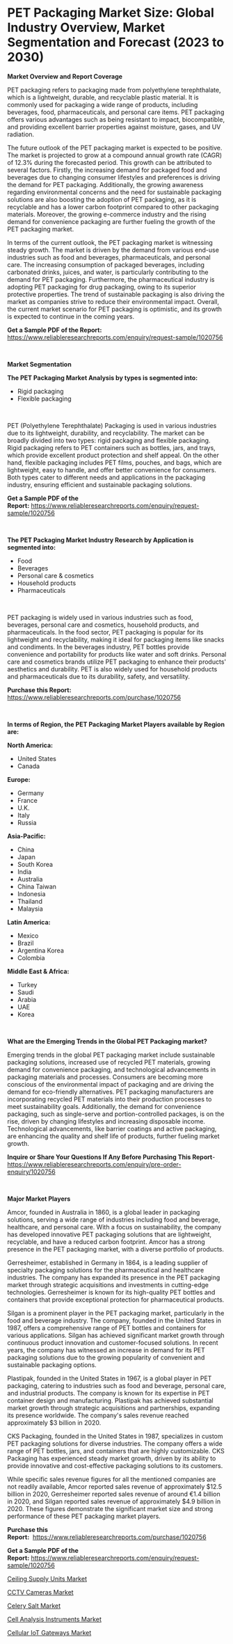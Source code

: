 <p><h1>PET Packaging Market Size: Global Industry Overview, Market Segmentation and Forecast (2023 to 2030)</h1></p><p><strong>Market Overview and Report Coverage</strong></p>
<p><p>PET packaging refers to packaging made from polyethylene terephthalate, which is a lightweight, durable, and recyclable plastic material. It is commonly used for packaging a wide range of products, including beverages, food, pharmaceuticals, and personal care items. PET packaging offers various advantages such as being resistant to impact, biocompatible, and providing excellent barrier properties against moisture, gases, and UV radiation.</p><p>The future outlook of the PET packaging market is expected to be positive. The market is projected to grow at a compound annual growth rate (CAGR) of 12.3% during the forecasted period. This growth can be attributed to several factors. Firstly, the increasing demand for packaged food and beverages due to changing consumer lifestyles and preferences is driving the demand for PET packaging. Additionally, the growing awareness regarding environmental concerns and the need for sustainable packaging solutions are also boosting the adoption of PET packaging, as it is recyclable and has a lower carbon footprint compared to other packaging materials. Moreover, the growing e-commerce industry and the rising demand for convenience packaging are further fueling the growth of the PET packaging market.</p><p>In terms of the current outlook, the PET packaging market is witnessing steady growth. The market is driven by the demand from various end-use industries such as food and beverages, pharmaceuticals, and personal care. The increasing consumption of packaged beverages, including carbonated drinks, juices, and water, is particularly contributing to the demand for PET packaging. Furthermore, the pharmaceutical industry is adopting PET packaging for drug packaging, owing to its superior protective properties. The trend of sustainable packaging is also driving the market as companies strive to reduce their environmental impact. Overall, the current market scenario for PET packaging is optimistic, and its growth is expected to continue in the coming years.</p></p>
<p><strong>Get a Sample PDF of the Report:</strong> <a href="https://www.reliableresearchreports.com/enquiry/request-sample/1020756">https://www.reliableresearchreports.com/enquiry/request-sample/1020756</a></p>
<p>&nbsp;</p>
<p><strong>Market Segmentation</strong></p>
<p><strong>The PET Packaging Market Analysis by types is segmented into:</strong></p>
<p><ul><li>Rigid packaging</li><li>Flexible packaging</li></ul></p>
<p>&nbsp;</p>
<p><p>PET (Polyethylene Terephthalate) Packaging is used in various industries due to its lightweight, durability, and recyclability. The market can be broadly divided into two types: rigid packaging and flexible packaging. Rigid packaging refers to PET containers such as bottles, jars, and trays, which provide excellent product protection and shelf appeal. On the other hand, flexible packaging includes PET films, pouches, and bags, which are lightweight, easy to handle, and offer better convenience for consumers. Both types cater to different needs and applications in the packaging industry, ensuring efficient and sustainable packaging solutions.</p></p>
<p><strong>Get a Sample PDF of the Report:</strong>&nbsp;<a href="https://www.reliableresearchreports.com/enquiry/request-sample/1020756">https://www.reliableresearchreports.com/enquiry/request-sample/1020756</a></p>
<p>&nbsp;</p>
<p><strong>The PET Packaging Market Industry Research by Application is segmented into:</strong></p>
<p><ul><li>Food</li><li>Beverages</li><li>Personal care & cosmetics</li><li>Household products</li><li>Pharmaceuticals</li></ul></p>
<p>&nbsp;</p>
<p><p>PET packaging is widely used in various industries such as food, beverages, personal care and cosmetics, household products, and pharmaceuticals. In the food sector, PET packaging is popular for its lightweight and recyclability, making it ideal for packaging items like snacks and condiments. In the beverages industry, PET bottles provide convenience and portability for products like water and soft drinks. Personal care and cosmetics brands utilize PET packaging to enhance their products' aesthetics and durability. PET is also widely used for household products and pharmaceuticals due to its durability, safety, and versatility.</p></p>
<p><strong>Purchase this Report:</strong>&nbsp; <a href="https://www.reliableresearchreports.com/purchase/1020756">https://www.reliableresearchreports.com/purchase/1020756</a></p>
<p>&nbsp;</p>
<p><strong>In terms of Region, the PET Packaging Market Players available by Region are:</strong></p>
<p>
    <p> <strong> North America: </strong>
        <ul>
            <li>United States</li>
            <li>Canada</li>
        </ul>
        </p> 
    <p> <strong> Europe: </strong>
        <ul>
            <li>Germany</li>
            <li>France</li>
            <li>U.K.</li>
            <li>Italy</li>
            <li>Russia</li>
        </ul>
        </p> 
    <p> <strong> Asia-Pacific: </strong>
        <ul>
            <li>China</li>
            <li>Japan</li>
            <li>South Korea</li>
            <li>India</li>
            <li>Australia</li>
            <li>China Taiwan</li>
            <li>Indonesia</li>
            <li>Thailand</li>
            <li>Malaysia</li>
        </ul>
        </p> 
    <p> <strong> Latin America: </strong>
        <ul>
            <li>Mexico</li>
            <li>Brazil</li>
            <li>Argentina Korea</li>
            <li>Colombia</li>
        </ul>
        </p> 
    <p> <strong> Middle East & Africa: </strong>
        <ul>
            <li>Turkey</li>
            <li>Saudi</li>
            <li>Arabia</li>
            <li>UAE</li>
            <li>Korea</li>
        </ul>
    </p>
    </p>
<p>&nbsp;</p>
<p><strong>What are the Emerging Trends in the Global PET Packaging market?</strong></p>
<p><p>Emerging trends in the global PET packaging market include sustainable packaging solutions, increased use of recycled PET materials, growing demand for convenience packaging, and technological advancements in packaging materials and processes. Consumers are becoming more conscious of the environmental impact of packaging and are driving the demand for eco-friendly alternatives. PET packaging manufacturers are incorporating recycled PET materials into their production processes to meet sustainability goals. Additionally, the demand for convenience packaging, such as single-serve and portion-controlled packages, is on the rise, driven by changing lifestyles and increasing disposable income. Technological advancements, like barrier coatings and active packaging, are enhancing the quality and shelf life of products, further fueling market growth.</p></p>
<p><strong>Inquire or Share Your Questions If Any Before Purchasing This Report</strong>- <a href="https://www.reliableresearchreports.com/enquiry/pre-order-enquiry/1020756">https://www.reliableresearchreports.com/enquiry/pre-order-enquiry/1020756</a></p>
<p>&nbsp;</p>
<p><strong>Major Market Players</strong></p>
<p><p>Amcor, founded in Australia in 1860, is a global leader in packaging solutions, serving a wide range of industries including food and beverage, healthcare, and personal care. With a focus on sustainability, the company has developed innovative PET packaging solutions that are lightweight, recyclable, and have a reduced carbon footprint. Amcor has a strong presence in the PET packaging market, with a diverse portfolio of products.</p><p>Gerresheimer, established in Germany in 1864, is a leading supplier of specialty packaging solutions for the pharmaceutical and healthcare industries. The company has expanded its presence in the PET packaging market through strategic acquisitions and investments in cutting-edge technologies. Gerresheimer is known for its high-quality PET bottles and containers that provide exceptional protection for pharmaceutical products.</p><p>Silgan is a prominent player in the PET packaging market, particularly in the food and beverage industry. The company, founded in the United States in 1987, offers a comprehensive range of PET bottles and containers for various applications. Silgan has achieved significant market growth through continuous product innovation and customer-focused solutions. In recent years, the company has witnessed an increase in demand for its PET packaging solutions due to the growing popularity of convenient and sustainable packaging options.</p><p>Plastipak, founded in the United States in 1967, is a global player in PET packaging, catering to industries such as food and beverage, personal care, and industrial products. The company is known for its expertise in PET container design and manufacturing. Plastipak has achieved substantial market growth through strategic acquisitions and partnerships, expanding its presence worldwide. The company's sales revenue reached approximately $3 billion in 2020.</p><p>CKS Packaging, founded in the United States in 1987, specializes in custom PET packaging solutions for diverse industries. The company offers a wide range of PET bottles, jars, and containers that are highly customizable. CKS Packaging has experienced steady market growth, driven by its ability to provide innovative and cost-effective packaging solutions to its customers.</p><p>While specific sales revenue figures for all the mentioned companies are not readily available, Amcor reported sales revenue of approximately $12.5 billion in 2020, Gerresheimer reported sales revenue of around €1.4 billion in 2020, and Silgan reported sales revenue of approximately $4.9 billion in 2020. These figures demonstrate the significant market size and strong performance of these PET packaging market players.</p></p>
<p><strong>Purchase this Report:</strong>&nbsp;&nbsp;<a href="https://www.reliableresearchreports.com/purchase/1020756">https://www.reliableresearchreports.com/purchase/1020756</a></p>
<p></p>
<p><strong>Get a Sample PDF of the Report:</strong>&nbsp;<a href="https://www.reliableresearchreports.com/enquiry/request-sample/1020756">https://www.reliableresearchreports.com/enquiry/request-sample/1020756</a></p>
<p><p><a href="https://medium.com/@alaynagrant2023/ceiling-supply-units-market-exploring-market-share-market-trends-and-future-growth-5c453318c129">Ceiling Supply Units Market</a></p><p><a href="https://medium.com/@dexterhayes2023/cctv-cameras-market-size-reveals-the-best-marketing-channels-in-global-industry-3d3f17eff12e">CCTV Cameras Market</a></p><p><a href="https://medium.com/@rosaerluke/celery-salt-market-share-evolution-and-market-growth-trends-2023-2030-61a5364481f5">Celery Salt Market</a></p><p><a href="https://medium.com/@jailynpurdy1934/cell-analysis-instruments-market-report-reveals-the-latest-trends-and-growth-opportunities-of-this-3195bce55f37">Cell Analysis Instruments Market</a></p><p><a href="https://medium.com/@kcekkboop72786/cellular-iot-gateways-market-outlook-industry-overview-and-forecast-2023-to-2030-5e1dfd30ac16">Cellular IoT Gateways Market</a></p></p>